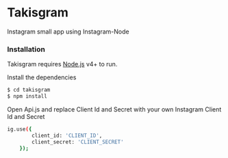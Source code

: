 # Takisgram
Instagram small app using Instagram-Node


### Installation

Takisgram requires [Node.js](https://nodejs.org/) v4+ to run.

Install the dependencies

```sh
$ cd takisgram
$ npm install 
```

Open Api.js and replace Client Id and Secret with your own Instagram Client Id and Secret

```sh
ig.use({
	    client_id: 'CLIENT_ID',
	    client_secret: 'CLIENT_SECRET'
	});
```
